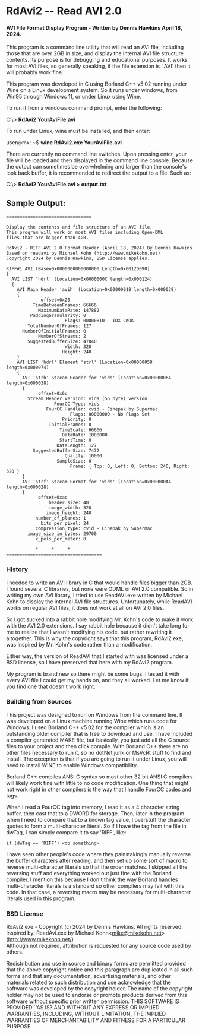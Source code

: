 # **RdAvi2 -- Read AVI 2.0**

#### AVI File Format Display Program - Written by Dennis Hawkins April 18, 2024.

This program is a command line utility that will read an AVI file,
including those that are over 2GB in size, and display the internal AVI
file structure contents. Its purpose is for debugging and educational
purposes. It works for most AVI files, so generally speaking, if the
file extension is '.AVI' then it will probably work fine.

This program was developed in C using Borland C++ v5.02 running under
Wine on a Linux development system. So it runs under windows, from Win95
through Windows 11, or under Linux using Wine.

To run it from a windows command prompt, enter the following:

C:\\\>  **RdAvi2 YourAviFile.avi**

To run under Linux, wine must be installed, and then enter:

user@mx: \~\$ **wine RdAvi2.exe YourAviFile.avi**

There are currently no command line switches. Upon pressing enter, your
file will be loaded and then displayed in the command line console.
Because the output can sometimes be overwhelming and larger than the
console's look back buffer, it is recommended to redirect the output to
a file. Such as:

C:\\\> **RdAvi2 YourAviFile.avi  > output.txt**

## Sample Output:
    ================================

    Display the contents and file structure of an AVI file.
    This program will work on most AVI files including Open-DML
    files that are bigger than 4GB.

    RdAvi2 - RIFF AVI 2.0 Format Reader (April 18, 2024) By Dennis Hawkins
    Based on readavi by Michael Kohn (http://www.mikekohn.net)
    Copyright 2024 by Dennis Hawkins, BSD License applies.

    RIFF#1 AVI (Base=0x0000000000000000 Length=0x0012D090)
    {
      AVI LIST 'hdrl' (Location=0x0000000C length=0x000124)
      {
        AVI Main Header 'avih' (Location=0x00000018 length=0x000038)
        {
                 offset=0x20
              TimeBetweenFrames: 66666
                MaximumDataRate: 147882
             PaddingGranularity: 0
                          Flags: 00000810 - IDX CKOK
            TotalNumberOfFrames: 127
          NumberOfInitialFrames: 0
                NumberOfStreams: 2
            SuggestedBufferSize: 47040
                          Width: 320
                         Height: 240
        }
        AVI LIST 'hdrl' Element 'strl' (Location=0x00000058 length=0x000074)
        {
          AVI 'strh' Stream Header for 'vids' (Location=0x00000064 length=0x000038)
          {
                offset=0x6c
            Stream Header Version: vids (56 byte) version
                      FourCC Type: vids
                   FourCC Handler: cvid - Cinepak by Supermac
                            Flags: 00000000 - No Flags Set
                         Priority: 0
                    InitialFrames: 0
                        TimeScale: 66666
                         DataRate: 1000000
                        StartTime: 0
                       DataLength: 127
              SuggestedBufferSize: 7472
                          Quality: 10000
                       SampleSize: 0
                            Frame: { Top: 0, Left: 0, Bottom: 240, Right: 320 }
          }
          AVI 'strf' Stream Format for 'vids' (Location=0x000000A4 length=0x000028)
          {
                offset=0xac
                    header_size: 40
                    image_width: 320
                   image_height: 240
               number_of_planes: 1
                 bits_per_pixel: 24
               compression_type: cvid - Cinepak by Supermac
            image_size_in_bytes: 29700
               x_pels_per_meter: 0

               *     *     *
    ====================================


### History

I needed to write an AVI library in C that would handle files bigger
than 2GB. I found several C libraries, but none were ODML or AVI 2.0
compatible. So in writing my own AVI library, I tried to use ReadAVI.exe
written by Michael Kohn to display the internal AVI file structures.
Unfortunately, while ReadAVI works on regular AVI files, it does not
work at all on AVI 2.0 files.

So I got sucked into a rabbit hole modifying Mr. Kohn's code to make it
work with the AVI 2.0 extensions. I say rabbit hole because it didn\'t
take long for me to realize that I wasn't modifying his code, but rather
rewriting it altogether. This is why the copyright says that this
program, RdAvi2.exe, was inspired by Mr. Kohn's code rather than a
modification.

Either way, the version of ReadAVI that I started with was licensed
under a BSD license, so I have preserved that here with my RdAvi2
program.

My program is brand new so there might be some bugs. I tested it with
every AVI file I could get my hands on, and they all worked. Let me know
if you find one that doesn't work right.

### Building from Sources

This project was designed to run on Windows from the command line. It
was developed on a Linux machine running Wine which runs code for
Windows. I used Borland C++ v5.02 for the compiler which is an
outstanding older compiler that is free to download and use. I have
included a compiler generated MAKE file, but basically, you just add all
the C source files to your project and then click compile. With Borland
C++ there are no other files necessary to run it, so no dotNet junk or
MsVcRt stuff to find and install. The exception is that if you are going
to run it under Linux, you will need to install WINE to enable Windows
compatibility.

Borland C++ compiles ANSI C syntax so most other 32 bit ANSI C compilers
will likely work fine with little to no code modification. One thing
that might not work right in other compilers is the way that I handle
FourCC codes and tags.

When I read a FourCC tag into memory, I read it as a 4 character string
buffer, then cast that to a DWORD for storage. Then, later in the
program when I need to compare that to a known tag value, I overstuff
the character quotes to form a multi-character literal. So if I have the
tag from the file in dwTag, I can simply compare it to say 'RIFF',
like:

``` 
if (dwTag == ‘RIFF’) <do something>
```
I have seen other people's code where they painstakingly manually
reverse the buffer characters after reading, and then set up some sort
of macro to reverse multi-character literals so that the order matches.
I skipped all the reversing stuff and everything worked out just fine
with the Borland compiler. I mention this because I don't think the way
Borland handles multi-character literals is a standard so other
compilers may fail with this code. In that case, a reversing macro may
be necessary for multi-character literals used in this program.

### BSD License

RdAvi2.exe - Copyright (c) 2024 by Dennis Hawkins. All rights reserved.<br />
Inspired by: ReadAvi.exe by Michael Kohn\<mike@mikekohn.net\>(http://www.mikekohn.net/)<br />
Although not required, attribution is requested for any source code used
by others.

Redistribution and use in source and binary forms are permitted provided
that the above copyright notice and this paragraph are duplicated in all
such forms and that any documentation, advertising materials, and other
materials related to such distribution and use acknowledge that the
software was developed by the copyright holder. The name of the
copyright holder may not be used to endorse or promote products derived
from this software without specific prior written permission. THIS
SOFTWARE IS PROVIDED \`\'AS IS? AND WITHOUT ANY EXPRESS OR IMPLIED WARRANTIES, INCLUDING, WITHOUT LIMITATION, THE IMPLIED WARRANTIES OF MERCHANTABILITY AND FITNESS FOR A PARTICULAR PURPOSE.

